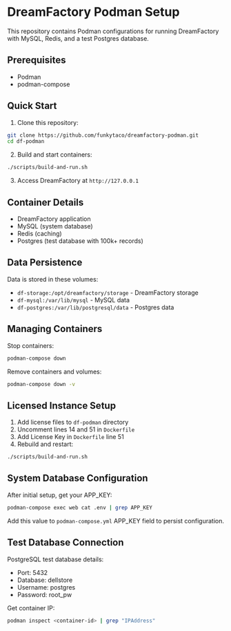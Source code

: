 # DreamFactory Podman Setup

This repository contains Podman configurations for running DreamFactory with MySQL, Redis, and a test Postgres database.

## Prerequisites

- Podman
- podman-compose

## Quick Start

1. Clone this repository:
```bash
git clone https://github.com/funkytaco/dreamfactory-podman.git
cd df-podman
```

2. Build and start containers:
```bash
./scripts/build-and-run.sh
```

3. Access DreamFactory at `http://127.0.0.1`

## Container Details

- DreamFactory application
- MySQL (system database)
- Redis (caching)
- Postgres (test database with 100k+ records)

## Data Persistence

Data is stored in these volumes:
- `df-storage:/opt/dreamfactory/storage` - DreamFactory storage
- `df-mysql:/var/lib/mysql` - MySQL data
- `df-postgres:/var/lib/postgresql/data` - Postgres data

## Managing Containers

Stop containers:
```bash
podman-compose down
```

Remove containers and volumes:
```bash
podman-compose down -v
```

## Licensed Instance Setup

1. Add license files to `df-podman` directory
2. Uncomment lines 14 and 51 in `Dockerfile`
3. Add License Key in `Dockerfile` line 51
4. Rebuild and restart:
```bash
./scripts/build-and-run.sh
```

## System Database Configuration

After initial setup, get your APP_KEY:
```bash
podman-compose exec web cat .env | grep APP_KEY
```

Add this value to `podman-compose.yml` APP_KEY field to persist configuration.

## Test Database Connection

PostgreSQL test database details:
- Port: 5432
- Database: dellstore
- Username: postgres
- Password: root_pw

Get container IP:
```bash
podman inspect <container-id> | grep "IPAddress"
```
